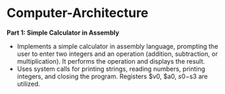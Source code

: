 # Computer-Architecture
**Part 1: Simple Calculator in Assembly**
- Implements a simple calculator in assembly language, prompting the user to enter two integers and an operation (addition, subtraction, or multiplication). It performs the operation and displays the result.
- Uses system calls for printing strings, reading numbers, printing integers, and closing the program. Registers $v0, $a0, $s0-$s3 are utilized.
